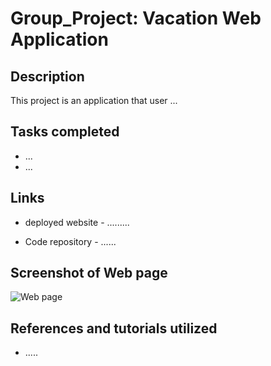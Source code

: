 # Group_Project: Vacation Web Application

## Description

This project is an application that user ...  

## Tasks completed

* ...
* ...

## Links

* deployed website - .........

* Code repository - ......

## Screenshot of Web page

![Web page](assets/Images/...)

## References and tutorials utilized

* .....


